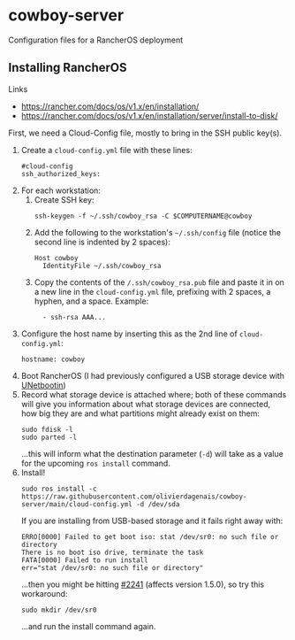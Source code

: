 # cowboy-server
Configuration files for a RancherOS deployment

## Installing RancherOS
Links
* https://rancher.com/docs/os/v1.x/en/installation/
* https://rancher.com/docs/os/v1.x/en/installation/server/install-to-disk/

First, we need a Cloud-Config file, mostly to bring in the SSH public key(s).
1. Create a `cloud-config.yml` file with these lines:
    ```
    #cloud-config
    ssh_authorized_keys:
    ```
1. For each workstation:
    1. Create SSH key:
        ```
        ssh-keygen -f ~/.ssh/cowboy_rsa -C $COMPUTERNAME@cowboy
        ```
    2. Add the following to the workstation's `~/.ssh/config` file (notice the second line is indented by 2 spaces):
        ```
        Host cowboy
          IdentityFile ~/.ssh/cowboy_rsa
        ```
    3. Copy the contents of the `/.ssh/cowboy_rsa.pub` file and paste it in on a new line in the `cloud-config.yml` file, prefixing with 2 spaces, a hyphen, and a space.  Example:
        ```
          - ssh-rsa AAA...
        ```
1. Configure the host name by inserting this as the 2nd line of `cloud-config.yml`:
    ```
    hostname: cowboy
    ```
1. Boot RancherOS (I had previously configured a USB storage device with [UNetbootin](https://unetbootin.github.io/))
1. Record what storage device is attached where; both of these commands will give you information about what storage devices are connected, how big they are and what partitions might already exist on them:
    ```
    sudo fdisk -l
    sudo parted -l
    ```
    ...this will inform what the destination parameter (`-d`) will take as a value for the upcoming `ros install` command.
1. Install!
    ```
    sudo ros install -c https://raw.githubusercontent.com/olivierdagenais/cowboy-server/main/cloud-config.yml -d /dev/sda
    ```
    If you are installing from USB-based storage and it fails right away with:
    ```
    ERRO[0000] Failed to get boot iso: stat /dev/sr0: no such file or directory
    There is no boot iso drive, terminate the task
    FATA[0000] Failed to run install
    err="stat /dev/sr0: no such file or directory"
    ```
    ...then you might be hitting [#2241](https://github.com/rancher/os/issues/2241) (affects version 1.5.0), so try this workaround:
    ```
    sudo mkdir /dev/sr0
    ```
    ...and run the install command again.

